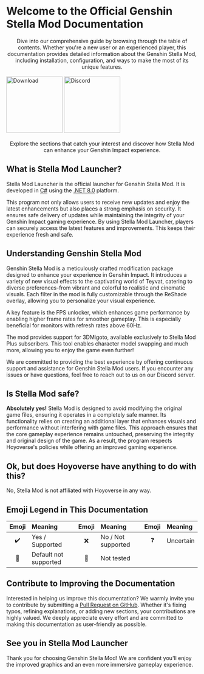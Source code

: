 [//]: # (Title: Genshin Stella Mod: Installation, Features, & Safety)
[//]: # (Description: )
[//]: # (Tags: )
[//]: # (Canonical: /genshin-stella-mod/docs?page=introduction)
[//]: # (Contributors: Sefinek)

# Welcome to the Official Genshin Stella Mod Documentation
<div align="center">
    Dive into our comprehensive guide by browsing through the table of contents.
    Whether you're a new user or an experienced player, this documentation provides detailed information about the Genshin Stella Mod, including installation, configuration, and ways to make the most of its unique features.
</div>
<br>

<div class="mafumafu-container">
    <div class="bottom-image">
        <a href="https://sefinek.net/genshin-stella-mod?download=true&referrer=introduction"><img src="https://sefinek.net/images/stella/mafumafu/download.png" alt="Download" height="148"></a>
        <a href="https://discord.com/invite/k2wfGRq4dT" target="_blank"><img src="https://sefinek.net/images/stella/mafumafu/discord.png" alt="Discord" height="148"></a>
    </div>
</div>
<br>

<div align="center">
    Explore the sections that catch your interest and discover how Stella Mod can enhance your Genshin Impact experience.
</div>


## What is Stella Mod Launcher? <!-- {#what-is-genshin-stella-mod} -->
Stella Mod Launcher is the official launcher for Genshin Stella Mod. It is developed in [C#](https://learn.microsoft.com/dotnet/csharp) using the [.NET 8.0](https://dotnet.microsoft.com/en-us/download/dotnet/8.0) platform.  

This program not only allows users to receive new updates and enjoy the latest enhancements but also places a strong emphasis on security. It ensures safe delivery of updates while maintaining the integrity of your Genshin Impact gaming experience. By using Stella Mod Launcher, players can securely access the latest features and improvements. This keeps their experience fresh and safe.


## Understanding Genshin Stella Mod <!-- {#what-is-genshin-stella-mod} -->
Genshin Stella Mod is a meticulously crafted modification package designed to enhance your experience in Genshin Impact.
It introduces a variety of new visual effects to the captivating world of Teyvat, catering to diverse preferences-from vibrant and colorful to realistic and cinematic visuals.
Each filter in the mod is fully customizable through the ReShade overlay, allowing you to personalize your visual experience.

A key feature is the FPS unlocker, which enhances game performance by enabling higher frame rates for smoother gameplay. This is especially beneficial for monitors with refresh rates above 60Hz.

The mod provides support for 3DMigoto, available exclusively to Stella Mod Plus subscribers. This tool enables character model swapping and much more, allowing you to enjoy the game even further!

We are committed to providing the best experience by offering continuous support and assistance for Genshin Stella Mod users.
If you encounter any issues or have questions, feel free to reach out to us on our Discord server.


## Is Stella Mod safe? <!-- {#is-it-really-safe} -->
**Absolutely yes!** Stella Mod is designed to avoid modifying the original game files, ensuring it operates in a completely safe manner.
Its functionality relies on creating an additional layer that enhances visuals and performance without interfering with game files. This approach ensures that the core gameplay experience remains untouched, preserving the integrity and original design of the game. As a result, the program respects Hoyoverse's policies while offering an improved gaming experience.


## Ok, but does Hoyoverse have anything to do with this? <!-- {#hoyoverse-affiliation} -->
No, Stella Mod is not affiliated with Hoyoverse in any way.


## Emoji Legend in This Documentation <!-- {#emoji-legend} -->
| Emoji                         | <div align="left">Meaning</div> | Emoji                        | <div align="left">Meaning</div> | Emoji                       | <div align="left">Meaning</div> |
|-------------------------------|---------------------------------|:-----------------------------|:--------------------------------|:----------------------------|:--------------------------------|
| <div align="center">✔️</div>  | Yes / Supported                 | <div align="center">❌️</div> | No / Not supported              | <div align="center">❓</div> | Uncertain                       |
| <div align="center">🎯️</div> | Default not supported           | <div align="center">🤔</div> | Not tested                      |                             |                                 |


## Contribute to Improving the Documentation <!-- {#contributing-to-the-documentation} -->
Interested in helping us improve this documentation? We warmly invite you to contribute by submitting a [Pull Request on GitHub](https://github.com/sefinek/Stella-Mod-Documentation/pulls).
Whether it's fixing typos, refining explanations, or adding new sections, your contributions are highly valued.
We deeply appreciate every effort and are committed to making this documentation as user-friendly as possible.


## See you in Stella Mod Launcher <!-- {#happy-end} -->
Thank you for choosing Genshin Stella Mod! We are confident you'll enjoy the improved graphics and an even more immersive gameplay experience.